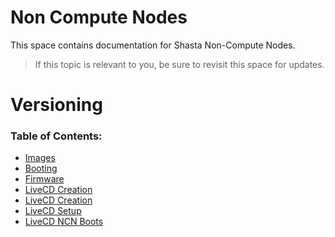 # Non Compute Nodes

This space contains documentation for Shasta Non-Compute Nodes.

> If this topic is relevant to you, be sure to revisit this space for
> updates.

# Versioning

### Table of Contents:

* [Images](00-IMAGES.md)
* [Booting](01-BOOTING.md)
* [Firmware](02-FIRMWARE.md)
* [LiveCD Creation](09-LIVECD-PREFLIGHT.md)
* [LiveCD Creation](10-LIVECD-CREATION.md)
* [LiveCD Setup](11-LIVECD-SETUP.md)
* [LiveCD NCN Boots](12-LIVECD-NCN-BOOTS.md)
